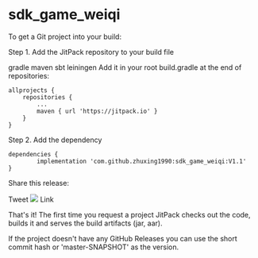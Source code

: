 # sdk_game_weiqi
To get a Git project into your build:

Step 1. Add the JitPack repository to your build file

gradle
maven
sbt
leiningen
Add it in your root build.gradle at the end of repositories:

	allprojects {
		repositories {
			...
			maven { url 'https://jitpack.io' }
		}
	}
Step 2. Add the dependency

	dependencies {
	        implementation 'com.github.zhuxing1990:sdk_game_weiqi:V1.1'
	}
Share this release:

Tweet       [![](https://jitpack.io/v/zhuxing1990/sdk_game_weiqi.svg)](https://jitpack.io/#zhuxing1990/sdk_game_weiqi/V1.1)        Link


That's it! The first time you request a project JitPack checks out the code, builds it and serves the build artifacts (jar, aar).

If the project doesn't have any GitHub Releases you can use the short commit hash or 'master-SNAPSHOT' as the version.
